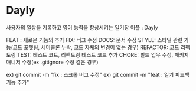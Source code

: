 # Dayly
사용자의 일상을 기록하고 영어 능력을 향상시키는 일기장 어플 : Dayly

FEAT : 새로운 기능의 추가
FIX: 버그 수정
DOCS: 문서 수정
STYLE: 스타일 관련 기능(코드 포맷팅, 세미콜론 누락, 코드 자체의 변경이 없는 경우)
REFACTOR: 코드 리펙토링
TEST: 테스트 코트, 리펙토링 테스트 코드 추가
CHORE: 빌드 업무 수정, 패키지 매니저 수정(ex .gitignore 수정 같은 경우)

ex) git commit -m "fix : 스크롤 버그 수정"
ex) git commit -m "feat : 일기 피드백 기능 추가"
